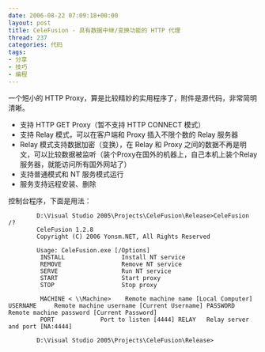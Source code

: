 ```yaml
---
date: 2006-08-22 07:09:18+00:00
layout: post
title: CeleFusion - 具有数据中继/变换功能的 HTTP 代理
thread: 237
categories: 代码
tags:
- 分享
- 技巧
- 编程
---
```


一个短小的 HTTP Proxy，算是比较精妙的实用程序了，附件是源代码，非常简明清晰。

*  支持 HTTP GET Proxy（暂不支持 HTTP CONNECT 模式）
*  支持 Relay 模式，可以在客户端和 Proxy 插入不限个数的 Relay 服务器
*  Relay 模式支持数据加密（变换），在 Relay 和 Proxy 之间的数据不再是明文，可以比较数据被监听（装个Proxy在国外的机器上，自己本机上装个Relay服务器，就能访问所有国外网站了）
*  支持普通模式和 NT 服务模式运行
*  服务支持远程安装、删除

控制台程序，下面是用法：

			D:\Visual Studio 2005\Projects\CeleFusion\Release>CeleFusion /?
			CeleFusion 1.2.8
			Copyright (C) 2006 Yonsm.NET, All Rights Reserved

			Usage: CeleFusion.exe [/Options]
			 INSTALL                Install NT service
			 REMOVE                 Remove NT service
			 SERVE                  Run NT service
			 START                  Start proxy
			 STOP                   Stop proxy

			 MACHINE < \\Machine>    Remote machine name [Local Computer] USERNAME     Remote machine username [Current Username] PASSWORD     Remote machine password [Current Password]
			 PORT             Port to listen [4444] RELAY   Relay server and port [NA:4444]

			D:\Visual Studio 2005\Projects\CeleFusion\Release>
